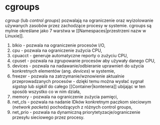 # cgroups
*cgroup* (lub *control groups*) pozwalają na ograniczenie oraz wyizolowanie używanych zasobów przez zachodzące procesy w systemie. cgroups są mylnie określane jako 7 warstwa w [[Namespaces|przestrzeni nazw w Linuxie]]. 

1. blkio - pozwala na ograniczenie procesów I/O,
2. cpu - pozwala na ograniczenie zużycia CPU,
3. cpuacct - generuje automatyczne reporty o zużyciu CPU,
4. cpuset - pozwala na zgrupowanie procesów aby używały danego CPU,
5. devices - pozwala na nadawanie/odbieranie uprawnień do użycia konkretnych elementów (ang. *devices*) w systemie,
6. freezer - pozwala na zatrzymanie/wznowienie aktualnie przeprowadzanych procesów - dzięki temu można wysłać sygnał *sigstop* lub *sigkill* do całego [[Container|kontenera]] ubijając w ten sposób wszystko co w nim działa,
7. memory - pozwala na ograniczenie zużycia pamięci,
8. net_cls - pozwala na nadanie IDków konkretnym paczkom sieciowym (*network packets*) pochodzących z różnych control groups,
9. net_prio - pozwala na dynamiczną priorytetyzacje/ograniczenie przesyłu sieciowego przez procesy.
